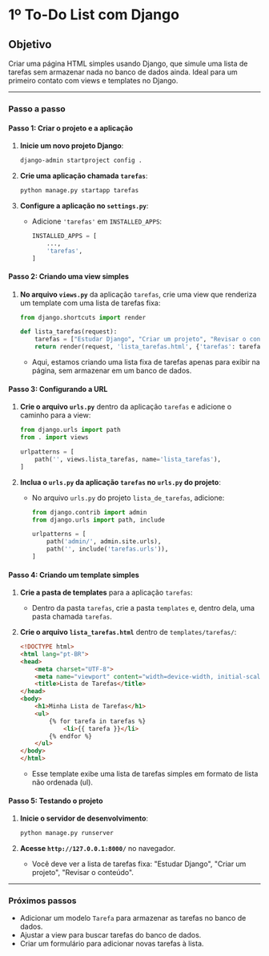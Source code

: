 # 1º To-Do List com Django

## Objetivo

Criar uma página HTML simples usando Django, que simule uma lista de tarefas sem armazenar nada no banco de dados ainda. Ideal para um primeiro contato com views e templates no Django.

---

### Passo a passo

#### Passo 1: Criar o projeto e a aplicação

1. **Inicie um novo projeto Django**:
   ```bash
   django-admin startproject config .
   ```

2. **Crie uma aplicação chamada `tarefas`**:
   ```bash
   python manage.py startapp tarefas
   ```

3. **Configure a aplicação no `settings.py`**:
   - Adicione `'tarefas'` em `INSTALLED_APPS`:
     ```python
     INSTALLED_APPS = [
         ...,
         'tarefas',
     ]
     ```

#### Passo 2: Criando uma view simples

1. **No arquivo `views.py`** da aplicação `tarefas`, crie uma view que renderiza um template com uma lista de tarefas fixa:
   ```python
   from django.shortcuts import render

   def lista_tarefas(request):
       tarefas = ["Estudar Django", "Criar um projeto", "Revisar o conteúdo"]
       return render(request, 'lista_tarefas.html', {'tarefas': tarefas})
   ```

   - Aqui, estamos criando uma lista fixa de tarefas apenas para exibir na página, sem armazenar em um banco de dados.

#### Passo 3: Configurando a URL

1. **Crie o arquivo `urls.py`** dentro da aplicação `tarefas` e adicione o caminho para a view:
   ```python
   from django.urls import path
   from . import views

   urlpatterns = [
       path('', views.lista_tarefas, name='lista_tarefas'),
   ]
   ```

2. **Inclua o `urls.py` da aplicação `tarefas` no `urls.py` do projeto**:
   - No arquivo `urls.py` do projeto `lista_de_tarefas`, adicione:
     ```python
     from django.contrib import admin
     from django.urls import path, include

     urlpatterns = [
         path('admin/', admin.site.urls),
         path('', include('tarefas.urls')),
     ]
     ```

#### Passo 4: Criando um template simples

1. **Crie a pasta de templates** para a aplicação `tarefas`:
   - Dentro da pasta `tarefas`, crie a pasta `templates` e, dentro dela, uma pasta chamada `tarefas`.

2. **Crie o arquivo `lista_tarefas.html`** dentro de `templates/tarefas/`:
   ```html
   <!DOCTYPE html>
   <html lang="pt-BR">
   <head>
       <meta charset="UTF-8">
       <meta name="viewport" content="width=device-width, initial-scale=1.0">
       <title>Lista de Tarefas</title>
   </head>
   <body>
       <h1>Minha Lista de Tarefas</h1>
       <ul>
           {% for tarefa in tarefas %}
               <li>{{ tarefa }}</li>
           {% endfor %}
       </ul>
   </body>
   </html>
   ```

   - Esse template exibe uma lista de tarefas simples em formato de lista não ordenada (ul).

#### Passo 5: Testando o projeto

1. **Inicie o servidor de desenvolvimento**:
   ```bash
   python manage.py runserver
   ```

2. **Acesse `http://127.0.0.1:8000/`** no navegador.
   - Você deve ver a lista de tarefas fixa: "Estudar Django", "Criar um projeto", "Revisar o conteúdo".

---

### Próximos passos

- Adicionar um modelo `Tarefa` para armazenar as tarefas no banco de dados.
- Ajustar a view para buscar tarefas do banco de dados.
- Criar um formulário para adicionar novas tarefas à lista.
